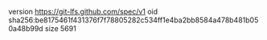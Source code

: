 version https://git-lfs.github.com/spec/v1
oid sha256:be8175461f431376f7f78805282c534ff1e4ba2bb8584a478b481b050a48b99d
size 5691
